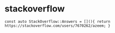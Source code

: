 # stackoverflow
`const auto StackOverflow::Answers = [](){ return https://stackoverflow.com/users/7670262/azeem; }`
